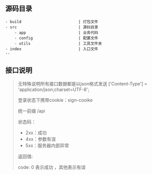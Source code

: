 ## 源码目录

```
- build                         | 打包文件
- src	                        | 源码目录
    - app                       | 业务代码
    - config                    | 配置文件
    - utils                     | 工具文件夹
- index	                        | 入口文件
--
```

## 接口说明

> 无特殊说明所有接口数据都是以json格式发送   ['Content-Type'] = 'application/json;charset=UTF-8';
>
> 登录状态下携带cookie：sign-cooike
>
> 统一前缀    /api 
>
> 状态码：
>
> - 2xx：成功
> - 4xx：参数有误
> - 5xx：服务器内部异常
>
> 返回值:
>
> code: 0  表示成功 ，其他表示有误	
>

